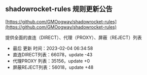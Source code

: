 ## shadowrocket-rules 规则更新公告

[https://github.com/GMOogway/shadowrocket-rules](https://github.com/GMOogway/shadowrocket-rules)

提供全面的直连（DIRECT）、代理（PROXY）、屏蔽（REJECT）列表
- 最后 更新 时间：2023-02-04 06:34:58
- 直连DIRECT列表：66078，update -43
- 代理PROXY 列表：35156，update +0
- 屏蔽REJECT列表：56018，update +48